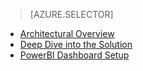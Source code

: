 > [AZURE.SELECTOR]
- [Architectural Overview](../articles/cortana-analytics-playbook-vehicle-telemetry.md)
- [Deep Dive into the Solution](../articles/cortana-analytics-playbook-vehicle-telemetry-deep-dive.md)
- [PowerBI Dashboard Setup](../articles/machine-learning/cortana-analytics-playbook-vehicle-telemetry-powerbi.md)

